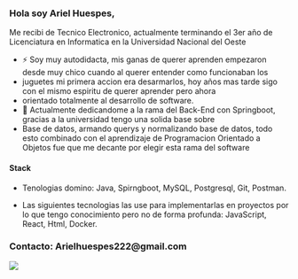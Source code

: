 ### Hola soy Ariel Huespes,

Me recibi de Tecnico Electronico, actualmente terminando el 3er año de Licenciatura en Informatica en la Universidad Nacional del Oeste

- ⚡ Soy muy autodidacta, mis ganas de querer aprenden empezaron desde muy chico cuando al querer entender como funcionaban los
- juguetes mi primera accion era desarmarlos, hoy años mas tarde sigo con el mismo espiritu de querer aprender pero ahora
- orientado totalmente al desarrollo de software.
- 🔭 Actualmente dedicandome a la rama del Back-End con Springboot, gracias a la universidad tengo una solida base sobre
- Base de datos, armando querys y normalizando base de datos, todo esto combinado con el aprendizaje de Programacion Orientado a
  Objetos fue que me decante por elegir esta rama del software


<h4> Stack </h4>
<span> 
  
  - Tenologias domino: Java, Spirngboot, MySQL, Postgresql, Git, Postman.
    
  - Las siguientes tecnologias las use para implementarlas en proyectos por lo que tengo conocimiento pero no de forma profunda: JavaScript,  React, Html, Docker. 
  <h3>
    Contacto: Arielhuespes222@gmail.com
  </h3>
</span>


<a target="_blank" href="https://www.linkedin.com/in/ariel-huespes/"><img src="https://img.shields.io/badge/-LinkedIn-0077B5?style=for-the-badge&logo=Linkedin&logoColor=white"></img></a>
<br>
</p>
